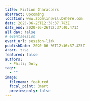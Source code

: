 ```yaml
---
title: Fiction Characters
abstract: Upcoming
location: www.zoomlinkwillbehere.com
date: 2020-06-26T12:36:37.763Z
date_end: 2020-06-26T12:37:40.471Z
all_day: false
# eventsession
event_url: session-link
publishDate: 2020-06-26T12:36:37.825Z
draft: true
featured: false
authors:
  - Philip Doty
tags:
  - ""
image:
  filename: featured
  focal_point: Smart
  preview_only: false
---
```

